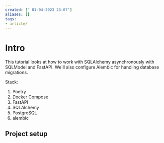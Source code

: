```yaml
---
created: [" 01-04-2023 23:07"]
aliases: []
tags:
- article/
---
```


# Intro

This tutorial looks at how to work with SQLAlchemy asynchronously with SQLModel and FastAPI. We'll also configure Alembic for handling database migrations.

Stack:
1. Poetry
1. Docker Compose
2. FastAPI
3. SQLAlchemy
5. PostgreSQL
6. alembic

## Project setup





